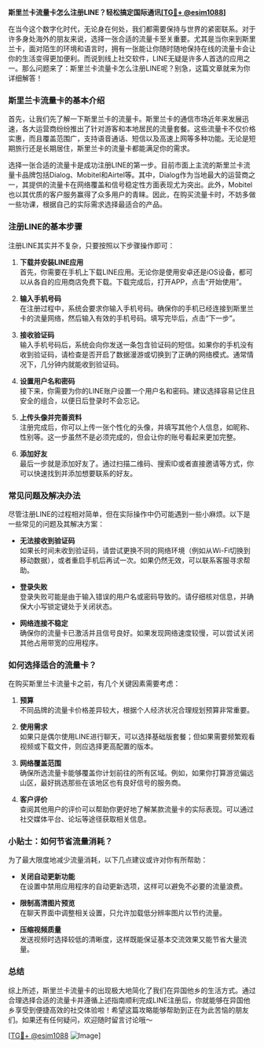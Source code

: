 **斯里兰卡流量卡怎么注册LINE？轻松搞定国际通讯[[TG💪+ @esim1088](https://t.me/s/esim1088)]**

在当今这个数字化时代，无论身在何处，我们都需要保持与世界的紧密联系。对于许多身处海外的朋友来说，选择一张合适的流量卡至关重要。尤其是当你来到斯里兰卡，面对陌生的环境和语言时，拥有一张能让你随时随地保持在线的流量卡会让你的生活变得更加便利。而说到线上社交软件，LINE无疑是许多人首选的应用之一。那么问题来了：斯里兰卡流量卡怎么注册LINE呢？别急，这篇文章就来为你详细解答！

### 斯里兰卡流量卡的基本介绍

首先，让我们先了解一下斯里兰卡的流量卡。斯里兰卡的通信市场近年来发展迅速，各大运营商纷纷推出了针对游客和本地居民的流量套餐。这些流量卡不仅价格实惠，而且覆盖范围广，支持语音通话、短信以及高速上网等多种功能。无论是短期旅行还是长期居住，斯里兰卡的流量卡都能满足你的需求。

选择一张合适的流量卡是成功注册LINE的第一步。目前市面上主流的斯里兰卡流量卡品牌包括Dialog、Mobitel和Airtel等。其中，Dialog作为当地最大的运营商之一，其提供的流量卡在网络覆盖和信号稳定性方面表现尤为突出。此外，Mobitel也以其优质的客户服务赢得了众多用户的青睐。因此，在购买流量卡时，不妨多做一些功课，根据自己的实际需求选择最适合的产品。

### 注册LINE的基本步骤

注册LINE其实并不复杂，只要按照以下步骤操作即可：

1. **下载并安装LINE应用**  
   首先，你需要在手机上下载LINE应用。无论你是使用安卓还是iOS设备，都可以从各自的应用商店免费下载。下载完成后，打开APP，点击“开始使用”。

2. **输入手机号码**  
   在注册过程中，系统会要求你输入手机号码。确保你的手机已经连接到斯里兰卡的流量网络，然后输入有效的手机号码。填写完毕后，点击“下一步”。

3. **接收验证码**  
   输入手机号码后，系统会向你发送一条包含验证码的短信。如果你的手机没有收到验证码，请检查是否开启了数据漫游或切换到了正确的网络模式。通常情况下，几分钟内就能收到验证码。

4. **设置用户名和密码**  
   接下来，你需要为你的LINE账户设置一个用户名和密码。建议选择容易记住且安全的组合，以便日后登录时不会忘记。

5. **上传头像并完善资料**  
   注册完成后，你可以上传一张个性化的头像，并填写其他个人信息，如昵称、性别等。这一步虽然不是必须完成的，但会让你的账号看起来更加完整。

6. **添加好友**  
   最后一步就是添加好友了。通过扫描二维码、搜索ID或者直接邀请等方式，你可以快速找到并添加想要联系的好友。

### 常见问题及解决办法

尽管注册LINE的过程相对简单，但在实际操作中仍可能遇到一些小麻烦。以下是一些常见的问题及其解决方案：

- **无法接收到验证码**  
  如果长时间未收到验证码，请尝试更换不同的网络环境（例如从Wi-Fi切换到移动数据），或者重启手机后再试一次。如果仍然无效，可以联系客服寻求帮助。

- **登录失败**  
  登录失败可能是由于输入错误的用户名或密码导致的。请仔细核对信息，并确保大小写锁定键处于关闭状态。

- **网络连接不稳定**  
  确保你的流量卡已激活并且信号良好。如果发现网络速度较慢，可以尝试关闭其他占用带宽的应用程序。

### 如何选择适合的流量卡？

在购买斯里兰卡流量卡之前，有几个关键因素需要考虑：

1. **预算**  
   不同品牌的流量卡价格差异较大，根据个人经济状况合理规划预算非常重要。

2. **使用需求**  
   如果只是偶尔使用LINE进行聊天，可以选择基础版套餐；但如果需要频繁观看视频或下载文件，则应选择更高配置的版本。

3. **网络覆盖范围**  
   确保所选流量卡能够覆盖你计划前往的所有区域。例如，如果你打算游览偏远山区，最好挑选那些在该地区也有良好信号的服务商。

4. **客户评价**  
   查阅其他用户的评价可以帮助你更好地了解某款流量卡的实际表现。可以通过社交媒体平台、论坛等途径获取相关信息。

### 小贴士：如何节省流量消耗？

为了最大限度地减少流量消耗，以下几点建议或许对你有所帮助：

- **关闭自动更新功能**  
  在设置中禁用应用程序的自动更新选项，这样可以避免不必要的流量浪费。

- **限制高清图片预览**  
  在聊天界面中调整相关设置，只允许加载低分辨率图片以节约流量。

- **压缩视频质量**  
  发送视频时选择较低的清晰度，这样既能保证基本交流效果又能节省大量流量。

### 总结

综上所述，斯里兰卡流量卡的出现极大地简化了我们在异国他乡的生活方式。通过合理选择合适的流量卡并遵循上述指南顺利完成LINE注册后，你就能够在异国他乡享受到便捷高效的社交体验啦！希望这篇攻略能够帮助到正在为此苦恼的朋友们。如果还有任何疑问，欢迎随时留言讨论哦～ 

[[TG💪+ @esim1088](https://t.me/s/esim1088) ![Image](https://i.postimg.cc/4NQfJmqS/Snipaste-2025-05-13-00-14-12.png)]